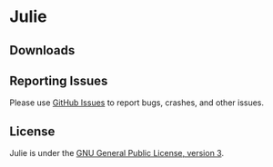 # Julie

## Downloads

## Reporting Issues
Please use [GitHub Issues](https://github.com/grayespinoza/julie/issues) to report bugs, crashes, and other issues.

## License
Julie is under the [GNU General Public License, version 3](https://github.com/grayespinoza/julie/blob/main/COPYING).

